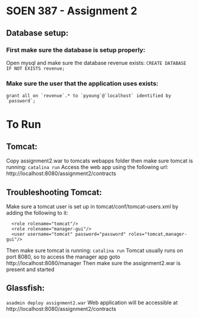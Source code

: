 # SOEN 387 - Assignment 2

## Database setup:
### First make sure the database is setup properly:
Open mysql and make sure the database revenue exists:
`CREATE DATABASE IF NOT EXISTS revenue;`

### Make sure the user that the application uses exists:
``grant all on `revenue`.* to `pyoung`@`localhost` identified by `password`;``


# To Run
## Tomcat:
Copy assignment2.war to tomcats webapps folder then make sure tomcat is running: `catalina run`
Access the web app using the following url:
http://localhost:8080/assignment2/contracts

## Troubleshooting Tomcat:
Make sure a tomcat user is set up in tomcat/conf/tomcat-users.xml by adding the following to it:
```
  <role rolename="tomcat"/>
  <role rolename="manager-gui"/>
  <user username="tomcat" password="password" roles="tomcat,manager-gui"/>
```

Then make sure tomcat is running: `catalina run`
Tomcat usually runs on port 8080, so to access the manager app goto 
http://localhost:8080/manager
Then make sure the assignment2.war is present and started

## Glassfish:
`asadmin deploy assignment2.war`
Web application will be accessible at http://localhost:8080/assignment2/contracts
